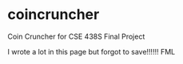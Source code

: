 # coincruncher
Coin Cruncher for CSE 438S Final Project

I wrote a lot in this page but forgot to save!!!!!! FML